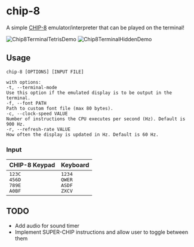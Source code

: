 # chip-8
A simple [CHIP-8](https://en.wikipedia.org/wiki/CHIP-8) emulator/interpreter that can be played on the terminal!

![Chip8TerminalTetrisDemo](https://github.com/user-attachments/assets/4f4d599e-700d-41de-a5b2-e4bd3f4779a6)
![Chip8TerminalHiddenDemo](https://github.com/user-attachments/assets/8c301078-47cf-453f-b1a4-5ab72144479f)

## Usage
```
chip-8 [OPTIONS] [INPUT FILE]

with options:
-t, --terminal-mode
Use this option if the emulated display is to be output in the terminal.
-f, --font PATH
Path to custom font file (max 80 bytes).
-c, --clock-speed VALUE
Number of instructions the CPU executes per second (Hz). Default is 900 Hz.
-r, --refresh-rate VALUE
How often the display is updated in Hz. Default is 60 Hz.
```
### Input
| CHIP-8 Keypad | Keyboard |
| ------------- | -------- |
| <kbd>1</kbd><kbd>2</kbd><kbd>3</kbd><kbd>C</kbd><br><kbd>4</kbd><kbd>5</kbd><kbd>6</kbd><kbd>D</kbd><br><kbd>7</kbd><kbd>8</kbd><kbd>9</kbd><kbd>E</kbd><br><kbd>A</kbd><kbd>0</kbd><kbd>B</kbd><kbd>F</kbd><br> | <kbd>1</kbd><kbd>2</kbd><kbd>3</kbd><kbd>4</kbd><br><kbd>Q</kbd><kbd>W</kbd><kbd>E</kbd><kbd>R</kbd><br><kbd>A</kbd><kbd>S</kbd><kbd>D</kbd><kbd>F</kbd><br><kbd>Z</kbd><kbd>X</kbd><kbd>C</kbd><kbd>V</kbd><br> |

## TODO
- Add audio for sound timer
- Implement SUPER-CHIP instructions and allow user to toggle between them
